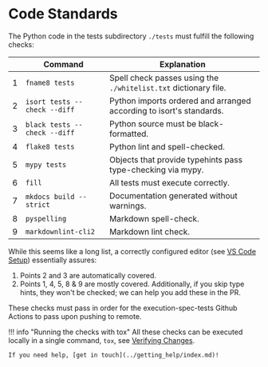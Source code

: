 # Code Standards

The Python code in the tests subdirectory `./tests` must fulfill the following checks:

|   | Command                 | Explanation                                                              |
|---|-------------------------|--------------------------------------------------------------------------|
| 1 | `fname8 tests`          | Spell check passes using the `./whitelist.txt` dictionary file.          |
| 2 | `isort tests --check --diff` | Python imports ordered and arranged according to isort's standards. |
| 3 | `black tests --check --diff` | Python source must be black-formatted.                              |
| 4 | `flake8 tests`          | Python lint and spell-checked.                                           |
| 5 | `mypy tests`            | Objects that provide typehints pass type-checking via mypy.              |
| 6 | `fill`                  | All tests must execute correctly.                                   |
| 7 | `mkdocs build --strict` | Documentation generated without warnings.                                |
| 8 | `pyspelling`            | Markdown spell-check.                                                    |
| 9 | `markdownlint-cli2`     | Markdown lint check.                                                     |

While this seems like a long list, a correctly configured editor (see [VS Code Setup](../getting_started/setup_vs_code.md)) essentially assures:

1. Points 2 and 3 are automatically covered.
2. Points 1, 4, 5, 8 & 9 are mostly covered. Additionally, if you skip type hints, they won't be checked; we can help you add these in the PR.

These checks must pass in order for the execution-spec-tests Github Actions to pass upon pushing to remote.

!!! info "Running the checks with tox"
    All these checks can be executed locally in a single command, `tox`, see [Verifying Changes](./verifying_changes.md).

    If you need help, [get in touch](../getting_help/index.md)!
